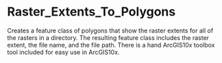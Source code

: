 # Raster_Extents_To_Polygons
Creates a feature class of polygons that show the raster extents for all of the rasters in a directory.  The resulting feature class includes the raster extent, the file name, and the file path.
There is a hand ArcGIS10x toolbox tool included for easy use in ArcGIS10x.
